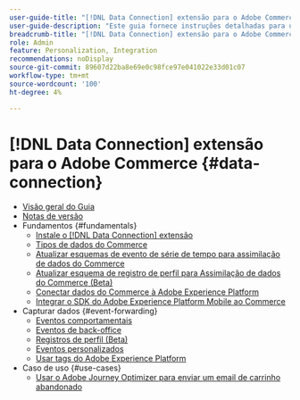 ```yaml
---
user-guide-title: "[!DNL Data Connection] extensão para o Adobe Commerce"
user-guide-description: "Este guia fornece instruções detalhadas para usar o [!DNL Data Connection] para o Adobe Commerce."
breadcrumb-title: "[!DNL Data Connection] extensão para o Adobe Commerce"
role: Admin
feature: Personalization, Integration
recommendations: noDisplay
source-git-commit: 89607d22ba8e69e0c98fce97e041022e33d01c07
workflow-type: tm+mt
source-wordcount: '100'
ht-degree: 4%

---
```


# [!DNL Data Connection] extensão para o Adobe Commerce {#data-connection}

- [Visão geral do Guia](overview.md)
- [Notas de versão](release-notes.md)
- Fundamentos {#fundamentals}
   - [Instale o [!DNL Data Connection] extensão](install.md)
   - [Tipos de dados do Commerce](data-ingestion.md)
   - [Atualizar esquemas de evento de série de tempo para assimilação de dados do Commerce](update-xdm.md)
   - [Atualizar esquema de registro de perfil para Assimilação de dados do Commerce (Beta)](profile-data.md)
   - [Conectar dados do Commerce à Adobe Experience Platform](connect-data.md)
   - [Integrar o SDK do Adobe Experience Platform Mobile ao Commerce](mobile-sdk-epc.md)
- Capturar dados {#event-forwarding}
   - [Eventos comportamentais](events.md)
   - [Eventos de back-office](events-backoffice.md)
   - [Registros de perfil (Beta)](events-profilerecord.md)
   - [Eventos personalizados](custom-events.md)
   - [Usar tags do Adobe Experience Platform](using-tags.md)
- Caso de uso {#use-cases}
   - [Usar o Adobe Journey Optimizer para enviar um email de carrinho abandonado](using-ajo.md)
